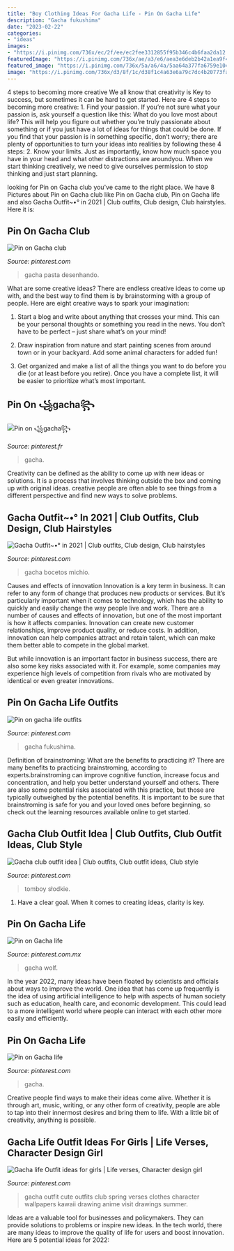 ```yaml
---
title: "Boy Clothing Ideas For Gacha Life - Pin On Gacha Life"
description: "Gacha fukushima"
date: "2023-02-22"
categories:
- "ideas"
images:
- "https://i.pinimg.com/736x/ec/2f/ee/ec2fee3312855f95b346c4b6faa2da12.jpg"
featuredImage: "https://i.pinimg.com/736x/ae/a3/e6/aea3e6deb2b42a1ea9f42f06f358a3aa.jpg"
featured_image: "https://i.pinimg.com/736x/5a/a6/4a/5aa64a377fa6759e104ab588c7e0d3c3.jpg"
image: "https://i.pinimg.com/736x/d3/8f/1c/d38f1c4a63e6a79c7dc4b20773fa56cb.jpg"
---
```



4 steps to becoming more creative
We all know that creativity is Key to success, but sometimes it can be hard to get started. Here are 4 steps to becoming more creative: 1. Find your passion. If you’re not sure what your passion is, ask yourself a question like this: What do you love most about life? This will help you figure out whether you’re truly passionate about something or if you just have a lot of ideas for things that could be done. If you find that your passion is in something specific, don’t worry; there are plenty of opportunities to turn your ideas into realities by following these 4 steps: 
2. Know your limits. Just as importantly, know how much space you have in your head and what other distractions are aroundyou. When we start thinking creatively, we need to give ourselves permission to stop thinking and just start planning.

	

		
looking for Pin on Gacha club you've came to the right place. We have 8 Pictures about Pin on Gacha club like Pin on Gacha club, Pin on Gacha life and also Gacha Outfit~•° in 2021 | Club outfits, Club design, Club hairstyles. Here it is:
		
    
## Pin On Gacha Club

<img loading=lazy src="https://i.pinimg.com/736x/7d/27/55/7d275503854b4aeded8952d50e355ad6.jpg" onerror="this.onerror=null;this.src='https://tse4.mm.bing.net/th?id=OIP.HcF_QRSClCLenba7ja3biwHaHi&amp;pid=15.1';" alt="Pin on Gacha club">

_Source: pinterest.com_

>gacha pasta desenhando. 

	

What are some creative ideas?
There are endless creative ideas to come up with, and the best way to find them is by brainstorming with a group of people. Here are eight creative ways to spark your imagination: 
1. Start a blog and write about anything that crosses your mind. This can be your personal thoughts or something you read in the news. You don’t have to be perfect – just share what’s on your mind!

2. Draw inspiration from nature and start painting scenes from around town or in your backyard. Add some animal characters for added fun!

3. Get organized and make a list of all the things you want to do before you die (or at least before you retire). Once you have a complete list, it will be easier to prioritize what’s most important.

    
## Pin On ꧁gacha꧂

<img loading=lazy src="https://i.pinimg.com/736x/20/78/f1/2078f135cc2b6729fa3149f6b663c191.jpg" onerror="this.onerror=null;this.src='https://tse1.mm.bing.net/th?id=OIP.4KH7EbWqb3VgGS5EvfcoPwHaIt&amp;pid=15.1';" alt="Pin on ꧁gacha꧂">

_Source: pinterest.fr_

>gacha. 

	

Creativity can be defined as the ability to come up with new ideas or solutions. It is a process that involves thinking outside the box and coming up with original ideas. creative people are often able to see things from a different perspective and find new ways to solve problems.

    
## Gacha Outfit~•° In 2021 | Club Outfits, Club Design, Club Hairstyles

<img loading=lazy src="https://i.pinimg.com/736x/ff/bf/47/ffbf4790863cf6a8b026216bd59793a7.jpg" onerror="this.onerror=null;this.src='https://tse4.mm.bing.net/th?id=OIP.PIkZIKuvaxGeI9cWRUueeQHaHU&amp;pid=15.1';" alt="Gacha Outfit~•° in 2021 | Club outfits, Club design, Club hairstyles">

_Source: pinterest.com_

>gacha bocetos michio. 

	

Causes and effects of innovation
Innovation is a key term in business. It can refer to any form of change that produces new products or services. But it’s particularly important when it comes to technology, which has the ability to quickly and easily change the way people live and work.
There are a number of causes and effects of innovation, but one of the most important is how it affects companies. Innovation can create new customer relationships, improve product quality, or reduce costs. In addition, innovation can help companies attract and retain talent, which can make them better able to compete in the global market.

But while innovation is an important factor in business success, there are also some key risks associated with it. For example, some companies may experience high levels of competition from rivals who are motivated by identical or even greater innovations.

    
## Pin On Gacha Life Outfits

<img loading=lazy src="https://i.pinimg.com/736x/5a/a6/4a/5aa64a377fa6759e104ab588c7e0d3c3.jpg" onerror="this.onerror=null;this.src='https://tse2.mm.bing.net/th?id=OIP.nM1jHRf_kafiuTBdbGuMigHaKW&amp;pid=15.1';" alt="Pin on gacha life outfits">

_Source: pinterest.com_

>gacha fukushima. 

	

Definition of brainstroming: What are the benefits to practicing it?
There are many benefits to practicing brainstroming, according to experts.brainstroming can improve cognitive function, increase focus and concentration, and help you better understand yourself and others. There are also some potential risks associated with this practice, but those are typically outweighed by the potential benefits. It is important to be sure that brainstroming is safe for you and your loved ones before beginning, so check out the learning resources available online to get started.

    
## Gacha Club Outfit Idea | Club Outfits, Club Outfit Ideas, Club Style

<img loading=lazy src="https://i.pinimg.com/736x/d3/8f/1c/d38f1c4a63e6a79c7dc4b20773fa56cb.jpg" onerror="this.onerror=null;this.src='https://tse2.mm.bing.net/th?id=OIP.znwl6bhjal7rB3Xy0ivg8wHaHU&amp;pid=15.1';" alt="Gacha club outfit idea | Club outfits, Club outfit ideas, Club style">

_Source: pinterest.com_

>tomboy słodkie. 

	

1. Have a clear goal. When it comes to creating ideas, clarity is key.

    
## Pin On Gacha Life

<img loading=lazy src="https://i.pinimg.com/736x/ae/a3/e6/aea3e6deb2b42a1ea9f42f06f358a3aa.jpg" onerror="this.onerror=null;this.src='https://tse1.mm.bing.net/th?id=OIP.19AyfGJzOvQGnQkDhVBUkQHaNF&amp;pid=15.1';" alt="Pin on Gacha life">

_Source: pinterest.com.mx_

>gacha wolf. 

	

In the year 2022, many ideas have been floated by scientists and officials about ways to improve the world. One idea that has come up frequently is the idea of using artificial intelligence to help with aspects of human society such as education, health care, and economic development. This could lead to a more intelligent world where people can interact with each other more easily and efficiently.

    
## Pin On Gacha Life

<img loading=lazy src="https://i.pinimg.com/736x/ef/a6/2e/efa62e034a2d7c613aa27a27a94306fb.jpg" onerror="this.onerror=null;this.src='https://tse2.mm.bing.net/th?id=OIP._DXmh6LP12jLtivEnuvCRQHaHa&amp;pid=15.1';" alt="Pin on Gacha life">

_Source: pinterest.com_

>gacha. 

	

Creative people find ways to make their ideas come alive. Whether it is through art, music, writing, or any other form of creativity, people are able to tap into their innermost desires and bring them to life. With a little bit of creativity, anything is possible.

    
## Gacha Life Outfit Ideas For Girls | Life Verses, Character Design Girl

<img loading=lazy src="https://i.pinimg.com/736x/ec/2f/ee/ec2fee3312855f95b346c4b6faa2da12.jpg" onerror="this.onerror=null;this.src='https://tse4.mm.bing.net/th?id=OIP.atCrcAn02qgIEpYaVXlTOAHaEK&amp;pid=15.1';" alt="Gacha life Outfit ideas for girls | Life verses, Character design girl">

_Source: pinterest.com_

>gacha outfit cute outfits club spring verses clothes character wallpapers kawaii drawing anime visit drawings summer. 

	

Ideas are a valuable tool for businesses and policymakers. They can provide solutions to problems or inspire new ideas. In the tech world, there are many ideas to improve the quality of life for users and boost innovation. Here are 5 potential ideas for 2022: 

